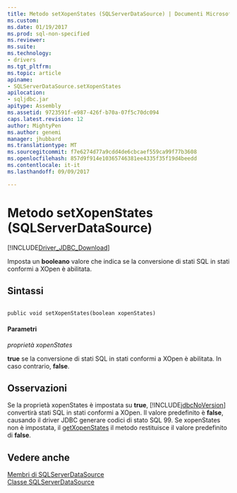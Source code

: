 ```yaml
---
title: Metodo setXopenStates (SQLServerDataSource) | Documenti Microsoft
ms.custom: 
ms.date: 01/19/2017
ms.prod: sql-non-specified
ms.reviewer: 
ms.suite: 
ms.technology:
- drivers
ms.tgt_pltfrm: 
ms.topic: article
apiname:
- SQLServerDataSource.setXopenStates
apilocation:
- sqljdbc.jar
apitype: Assembly
ms.assetid: 9723591f-e987-426f-b70a-07f5c70dc094
caps.latest.revision: 12
author: MightyPen
ms.author: genemi
manager: jhubbard
ms.translationtype: MT
ms.sourcegitcommit: f7e6274d77a9cdd4de6cbcaef559ca99f77b3608
ms.openlocfilehash: 857d9f914e10365746381ee4335f35f19d4beedd
ms.contentlocale: it-it
ms.lasthandoff: 09/09/2017

---
```

# <a name="setxopenstates-method-sqlserverdatasource"></a>Metodo setXopenStates (SQLServerDataSource)
[!INCLUDE[Driver_JDBC_Download](../../../includes/driver_jdbc_download.md)]

  Imposta un **booleano** valore che indica se la conversione di stati SQL in stati conformi a XOpen è abilitata.  
  
## <a name="syntax"></a>Sintassi  
  
```  
  
public void setXopenStates(boolean xopenStates)  
```  
  
#### <a name="parameters"></a>Parametri  
 *proprietà xopenStates*  
  
 **true** se la conversione di stati SQL in stati conformi a XOpen è abilitata. In caso contrario, **false**.  
  
## <a name="remarks"></a>Osservazioni  
 Se la proprietà xopenStates è impostata su **true**, [!INCLUDE[jdbcNoVersion](../../../includes/jdbcnoversion_md.md)] convertirà stati SQL in stati conformi a XOpen. Il valore predefinito è **false**, causando il driver JDBC generare codici di stato SQL 99. Se xopenStates non è impostata, il [getXopenStates](../../../connect/jdbc/reference/getxopenstates-method-sqlserverdatasource.md) il metodo restituisce il valore predefinito di **false**.  
  
## <a name="see-also"></a>Vedere anche  
 [Membri di SQLServerDataSource](../../../connect/jdbc/reference/sqlserverdatasource-members.md)   
 [Classe SQLServerDataSource](../../../connect/jdbc/reference/sqlserverdatasource-class.md)  
  
  
